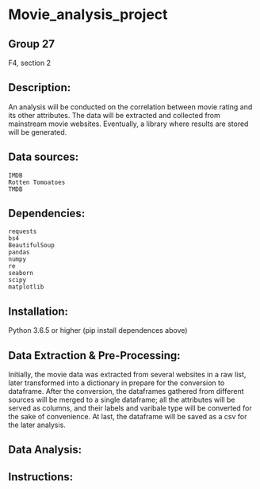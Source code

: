 # Movie_analysis_project

## Group 27
F4, section 2
## Description:
An analysis will be conducted on the correlation between movie rating and its other attributes. The data will be extracted and collected from mainstream movie websites. Eventually, a library where results are stored will be generated.
## Data sources:
```
IMDB
Rotten Tomoatoes
TMDB
```
## Dependencies:
```
requests
bs4 
BeautifulSoup
pandas
numpy
re
seaborn
scipy
matplotlib
```
## Installation:
Python 3.6.5 or higher
(pip install dependences above)

## Data Extraction & Pre-Processing:
Initially, the movie data was extracted from several websites in a raw list, later transformed into a dictionary in prepare for the conversion to dataframe. After the conversion, the dataframes gathered from different sources will be merged to a single dataframe; all the attributes will be served as columns, and their labels and varibale type will be converted for the sake of convenience. At last, the dataframe will be saved as a csv for the later analysis.

## Data Analysis:


## Instructions:





